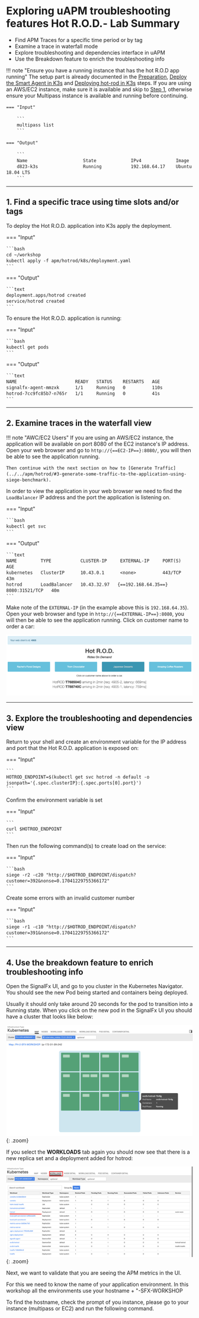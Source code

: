 # Exploring uAPM troubleshooting features Hot R.O.D.- Lab Summary

* Find APM Traces for a specific time period or by tag
* Examine a trace in waterfall mode
* Explore troubleshooting and dependencies interface in uAPM
* Use the Breakdown feature to enrich the troubleshooting info 

!!! note "Ensure you have a running instance that has the hot R.O.D app running"
    The setup part is already documented in the [Preparation](../../smartagent/prep/), [Deploy the Smart Agent in K3s](../../smartagent/k3s/) and [Deploying hot-rod in K3s](../../apm/hotrod/) steps. If you are using an AWS/EC2 instance, make sure it is available and skip to [Step 1](../../apm/hotrod/#1-find-a-specific-trace-using-time-slots-andor-tags), otherwise ensure your Multipass instance is available and running before continuing.

    === "Input"

        ```
        multipass list
        ```

    === "Output"

        ```
        Name                     State             IPv4             Image
        d823-k3s                 Running           192.168.64.17    Ubuntu 18.04 LTS
        ```

---

## 1. Find a specific trace using time slots and/or tags

To deploy the Hot R.O.D. application into K3s apply the deployment.
  
=== "Input"

    ```bash
    cd ~/workshop
    kubectl apply -f apm/hotrod/k8s/deployment.yaml 
    ```

=== "Output"

    ```text
    deployment.apps/hotrod created
    service/hotrod created
    ```

To ensure the Hot R.O.D. application is running:

=== "Input"

    ```bash
    kubectl get pods
    ```

=== "Output"

    ```text
    NAME                      READY   STATUS    RESTARTS   AGE
    signalfx-agent-mmzxk      1/1     Running   0          110s
    hotrod-7cc9fc85b7-n765r   1/1     Running   0          41s
    ```

---

## 2. Examine traces in the waterfall view

!!! note "AWC/EC2 Users"
    If you are using an AWS/EC2 instance, the application will be available on port 8080 of the EC2 instance's IP address. Open your web browser and go to `http://{==EC2-IP==}:8080/`, you will then be able to see the application running.

    Then continue with the next section on how to [Generate Traffic](../../apm/hotrod/#3-generate-some-traffic-to-the-application-using-siege-benchmark).

In order to view the application in your web browser we need to find the `LoadBalancer` IP address and the port the application is listening on.

=== "Input"

    ```bash
    kubectl get svc
    ```

=== "Output"

    ```text
    NAME         TYPE           CLUSTER-IP     EXTERNAL-IP     PORT(S)          AGE
    kubernetes   ClusterIP      10.43.0.1      <none>          443/TCP          43m
    hotrod       LoadBalancer   10.43.32.97   {==192.168.64.35==}   8080:31521/TCP   40m
    ```

Make note of the `EXTERNAL-IP` (in the example above this is `192.168.64.35`). Open your web browser and type in `http://{==EXTERNAL-IP==}:8080`, you will then be able to see the application running. Click on customer name to order a car:

![Hot R.O.D. Application](../images/apm/hotrod-app.png)

---

## 3. Explore the troubleshooting and dependencies view

Return to your shell and create an environment variable for the IP address and port that the Hot R.O.D. application is exposed on:

=== "Input"

    ```
    HOTROD_ENDPOINT=$(kubectl get svc hotrod -n default -o jsonpath='{.spec.clusterIP}:{.spec.ports[0].port}')
    ```

Confirm the environment variable is set

=== "Input"

    ```
    curl $HOTROD_ENDPOINT
    ```

Then run the following command(s) to create load on the service:

=== "Input"

    ```bash
    siege -r2 -c20 "http://$HOTROD_ENDPOINT/dispatch?customer=392&nonse=0.17041229755366172"
    ```

Create some errors with an invalid customer number

=== "Input"

    ```bash
    siege -r1 -c10 "http://$HOTROD_ENDPOINT/dispatch?customer=391&nonse=0.17041229755366172"
    ```
---

## 4. Use the breakdown feature to enrich troubleshooting info 

Open the SignalFx UI, and go to you cluster in the Kubernetes Navigator. You should see the new Pod being started and containers being deployed.

Usually it should only take around 20 seconds for the pod to transition into a Running state. When you click on the new pod in the SignalFx UI you should have a cluster that looks like below:

![back to Cluster](../images/apm/hotrod-k8-navigator.png){: .zoom}

If you select the **WORKLOADS** tab again you should now see that there is a new replica set and a deployment added for hotrod:

![HOTROD loaded](../images/apm/hotrod-workload.png){: .zoom}

Next, we want to validate that you are seeing the APM metrics in the UI.

For this we need to know the name of your application environment.
In this workshop all the environments use your hostname + "-SFX-WORKSHOP

To find the hostname, check the prompt of you instance, please go to your
instance (multipass or EC2) and run the following command.

